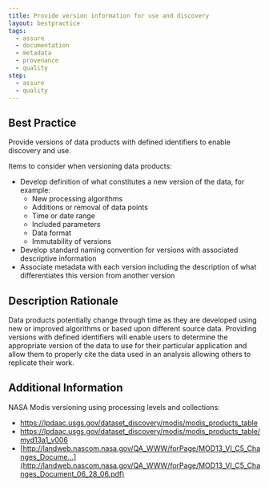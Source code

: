 ```yaml
---
title: Provide version information for use and discovery
layout: bestpractice
tags:
  - assure
  - documentation
  - metadata
  - provenance
  - quality
step:
  - assure
  - quality
---
```


## Best Practice
Provide versions of data products with defined identifiers to enable discovery and use.

Items to consider when versioning data products:
- Develop definition of what constitutes a new version of the data, for example:
  - New processing algorithms
  - Additions or removal of data points
  - Time or date range
  - Included parameters
  - Data format
  - Immutability of versions
- Develop standard naming convention for versions with associated descriptive information
- Associate metadata with each version including the description of what differentiates this version from another version

## Description Rationale
Data products potentially change through time as they are developed using new or improved algorithms or based upon different source data. Providing versions with defined identifiers will enable users to determine the appropriate version of the data to use for their particular application and allow them to properly cite the data used in an analysis allowing others to replicate their work.

## Additional Information
NASA Modis versioning using processing levels and collections:
- https://lpdaac.usgs.gov/dataset_discovery/modis/modis_products_table
- https://lpdaac.usgs.gov/dataset_discovery/modis/modis_products_table/myd13a1_v006
- [http://landweb.nascom.nasa.gov/QA_WWW/forPage/MOD13_VI_C5_Changes_Docume...](http://landweb.nascom.nasa.gov/QA_WWW/forPage/MOD13_VI_C5_Changes_Document_06_28_06.pdf)
